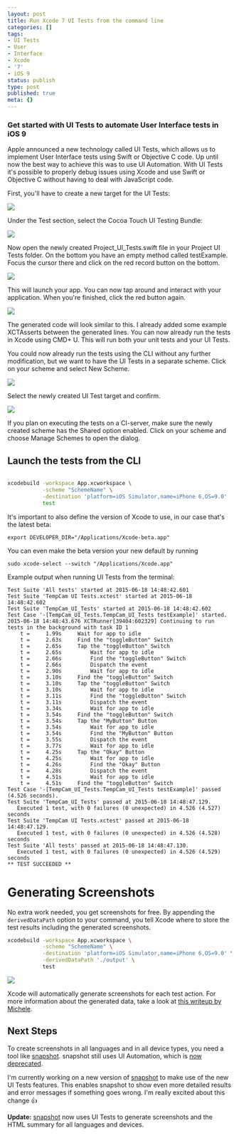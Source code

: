```yaml
---
layout: post
title: Run Xcode 7 UI Tests from the command line
categories: []
tags:
- UI Tests
- User
- Interface
- Xcode
- '7'
- iOS 9
status: publish
type: post
published: true
meta: {}
---
```


### Get started with UI Tests to automate User Interface tests in iOS 9


Apple announced a new technology called 
UI Tests, which allows us to implement User Interface tests using Swift or Objective C code. Up until now the best way to achieve this was to use UI Automation. With 
UI Tests it's possible to properly debug issues using Xcode and use Swift or Objective C without having to deal with JavaScript code.

First, you'll have to create a new target for the UI Tests:
  
      
![](/squarespace_images/static_545299aae4b0e9514fe30c95_54529a29e4b025a90f45cc50_5582724de4b043e244cee6da_1434612307903__img.png)
  


Under the 
Test section, select the 
Cocoa Touch UI Testing Bundle:
  
      
![](/squarespace_images/static_545299aae4b0e9514fe30c95_54529a29e4b025a90f45cc50_55827527e4b0472245d306c9_1434613037861__img.png)
  


Now open the newly created 
Project_UI_Tests.swift file in your 
Project UI Tests folder. On the bottom you have an empty method called 
testExample. Focus the cursor there and click on the red record button on the bottom.
  
      
![](/squarespace_images/static_545299aae4b0e9514fe30c95_54529a29e4b025a90f45cc50_5582755ae4b0a5db48a7ae52_1434613085131__img.png)
  


This will launch your app. You can now tap around and interact with your application. When you're finished, click the red button again. 
  
      
![](/squarespace_images/static_545299aae4b0e9514fe30c95_54529a29e4b025a90f45cc50_558275f7e4b0be63c47a3823_1434613247689__img.png)
  


The generated code will look similar to this. I already added some example 
XCTAsserts between the generated lines. You can now already run the tests in Xcode using 
CMD+
U. This will run both your unit tests and your UI Tests.

You could now already run the tests using the CLI without any further modification, but we want to have the UI Tests in a separate scheme. Click on your scheme and select 
New Scheme.
  
      
![](/squarespace_images/static_545299aae4b0e9514fe30c95_54529a29e4b025a90f45cc50_55827650e4b043e244cef13d_1434613331340__img.png)
  


Select the newly created UI Test target and confirm.
  
      
![](/squarespace_images/static_545299aae4b0e9514fe30c95_54529a29e4b025a90f45cc50_558276a3e4b0f09e120af58f_1434613414825__img.png)
  


If you plan on executing the tests on a CI-server, make sure the newly created scheme has the 
Shared option enabled. Click on your scheme and choose 
Manage Schemes to open the dialog.

## Launch the tests from the CLI

```sh

xcodebuild -workspace App.xcworkspace \
           -scheme "SchemeName" \
           -destination 'platform=iOS Simulator,name=iPhone 6,OS=9.0'
           test
```


It's important to also define the version of Xcode to use, in our case that's the latest beta:

```
export DEVELOPER_DIR="/Applications/Xcode-beta.app"
```


You can even make the beta version your new default by running

```
sudo xcode-select --switch "/Applications/Xcode.app"
```

Example output when running UI Tests from the terminal:
```
Test Suite 'All tests' started at 2015-06-18 14:48:42.601
Test Suite 'TempCam UI Tests.xctest' started at 2015-06-18 14:48:42.602
Test Suite 'TempCam_UI_Tests' started at 2015-06-18 14:48:42.602
Test Case '-[TempCam_UI_Tests.TempCam_UI_Tests testExample]' started.
2015-06-18 14:48:43.676 XCTRunner[39404:602329] Continuing to run tests in the background with task ID 1
    t =     1.99s     Wait for app to idle
    t =     2.63s     Find the "toggleButton" Switch
    t =     2.65s     Tap the "toggleButton" Switch
    t =     2.65s         Wait for app to idle
    t =     2.66s         Find the "toggleButton" Switch
    t =     2.66s         Dispatch the event
    t =     2.90s         Wait for app to idle
    t =     3.10s     Find the "toggleButton" Switch
    t =     3.10s     Tap the "toggleButton" Switch
    t =     3.10s         Wait for app to idle
    t =     3.11s         Find the "toggleButton" Switch
    t =     3.11s         Dispatch the event
    t =     3.34s         Wait for app to idle
    t =     3.54s     Find the "toggleButton" Switch
    t =     3.54s     Tap the "MyButton" Button
    t =     3.54s         Wait for app to idle
    t =     3.54s         Find the "MyButton" Button
    t =     3.55s         Dispatch the event
    t =     3.77s         Wait for app to idle
    t =     4.25s     Tap the "Okay" Button
    t =     4.25s         Wait for app to idle
    t =     4.26s         Find the "Okay" Button
    t =     4.28s         Dispatch the event
    t =     4.51s         Wait for app to idle
    t =     4.51s     Find the "toggleButton" Switch
Test Case '-[TempCam_UI_Tests.TempCam_UI_Tests testExample]' passed (4.526 seconds).
Test Suite 'TempCam_UI_Tests' passed at 2015-06-18 14:48:47.129.
   Executed 1 test, with 0 failures (0 unexpected) in 4.526 (4.527) seconds
Test Suite 'TempCam UI Tests.xctest' passed at 2015-06-18 14:48:47.129.
   Executed 1 test, with 0 failures (0 unexpected) in 4.526 (4.528) seconds
Test Suite 'All tests' passed at 2015-06-18 14:48:47.130.
   Executed 1 test, with 0 failures (0 unexpected) in 4.526 (4.529) seconds
** TEST SUCCEEDED **
```

# Generating Screenshots


No extra work needed, you get screenshots for free. By appending the `derivedDataPath` option to your command, you tell Xcode where to store the test results including the generated screenshots.

```sh
xcodebuild -workspace App.xcworkspace \
           -scheme "SchemeName" \
           -destination 'platform=iOS Simulator,name=iPhone 6,OS=9.0' \
           -derivedDataPath './output' \
           test
```

  
      
![](/squarespace_images/static_545299aae4b0e9514fe30c95_54529a29e4b025a90f45cc50_55828e88e4b0dd959fce10f8_1434619538440__img.png)
  


Xcode will automatically generate screenshots for each test action. For more information about the generated data, take a look at 
[this writeup by Michele](http://michele.io/test-logs-in-xcode).

## Next Steps


To create screenshots in all languages and in all device types, you need a tool like 
[snapshot](https://fastlane.tools/snapshot). snapshot still uses UI Automation, which is 
[now deprecated](https://twitter.com/3lvis/status/609333789874106368).

I'm currently working on a new version of 
[snapshot](https://fastlane.tools/snapshot) to make use of the new UI Tests features. This enables snapshot to show even more detailed results and error messages if something goes wrong. I'm really excited about this change 👍

**Update:** [snapshot](https://fastlane.tools/snapshot) now uses UI Tests to generate screenshots and the HTML summary for all languages and devices.

